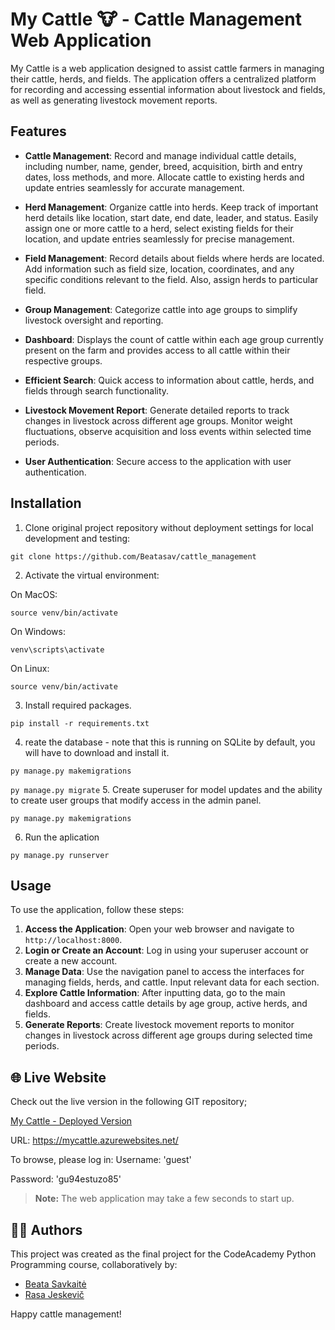# My Cattle 🐮 - Cattle Management Web Application

My Cattle is a web application designed to assist cattle farmers in managing their cattle, herds, and fields. 
The application offers a centralized platform for recording and accessing essential information about livestock and fields, as well as generating livestock movement reports.

## Features

- **Cattle Management**: Record and manage individual cattle details, including number, name, gender, breed, acquisition, birth and entry dates, loss methods, and more. Allocate cattle to existing herds and update entries seamlessly for accurate management.

- **Herd Management**: Organize cattle into herds. Keep track of important herd details like location, start date, end date, leader, and status. Easily assign one or more cattle to a herd, select existing fields for their location, and update entries seamlessly for precise management.

- **Field Management**: Record details about fields where herds are located. Add information such as field size, location, coordinates, and any specific conditions relevant to the field. Also, assign herds to particular field.

- **Group Management**: Categorize cattle into age groups to simplify livestock oversight and reporting.

- **Dashboard**: Displays the count of cattle within each age group currently present on the farm and provides access to all cattle within their respective groups.

- **Efficient Search**: Quick access to information about cattle, herds, and fields through search functionality. 

- **Livestock Movement Report**: Generate detailed reports to track changes in livestock across different age groups. Monitor weight fluctuations, observe acquisition and loss events within selected time periods. 

- **User Authentication**: Secure access to the application with user authentication.

## Installation

1. Clone original project repository without deployment settings for local development and testing:

 ```git clone https://github.com/Beatasav/cattle_management```

2. Activate the virtual environment:

On MacOS:

```source venv/bin/activate```

On Windows:

```venv\scripts\activate```

On Linux:

```source venv/bin/activate```

3. Install required packages.

```pip install -r requirements.txt```

4. reate the database - note that this is running on SQLite by default, you will have to download and install it.

```py manage.py makemigrations```

```py manage.py migrate```
5. Create superuser for model updates and the ability to create user groups that modify access in the admin panel.

```py manage.py makemigrations```

6. Run the aplication

```py manage.py runserver```
 
## Usage

To use the application, follow these steps:

1. **Access the Application**: Open your web browser and navigate to `http://localhost:8000`.
2. **Login or Create an Account**: Log in using your superuser account or create a new account.
3. **Manage Data**: Use the navigation panel to access the interfaces for managing fields, herds, and cattle. Input relevant data for each section.
4. **Explore Cattle Information**: After inputting data, go to the main dashboard and access cattle details by age group, active herds, and fields.
5. **Generate Reports**: Create livestock movement reports to monitor changes in livestock across different age groups during selected time periods.

## 🌐 Live Website

Check out the live version in the following GIT repository;

[My Cattle - Deployed Version](https://github.com/Beatasav/my_cattle_app.git)

URL: https://mycattle.azurewebsites.net/

To browse, please log in:
Username: 'guest'

Password: 'gu94estuzo85'

> **Note:** The web application may take a few seconds to start up.

## 👨‍💻 Authors

This project was created as the final project for the CodeAcademy Python Programming course, collaboratively by:

- [Beata Savkaitė](https://github.com/Beatasav)
- [Rasa Jeskevič](https://github.com/JeskevicRasa)


Happy cattle management! 

